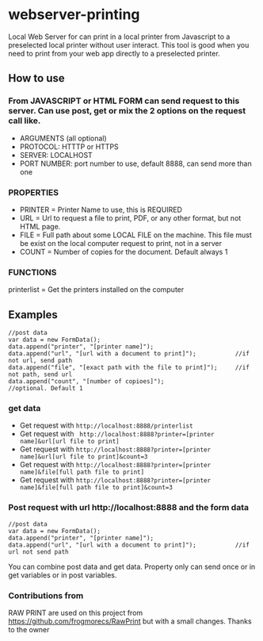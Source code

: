 # webserver-printing
Local Web Server for can print in a local printer from Javascript to a preselected local printer without user interact. This tool is good when you need to print from your web app directly to a preselected printer.

## How to use
### From JAVASCRIPT or HTML FORM can send request to this server. Can use post, get or mix the 2 options on the request call like.
* ARGUMENTS (all optional)
* PROTOCOL: HTTTP or HTTPS
* SERVER: LOCALHOST
* PORT NUMBER: port number to use, default 8888, can send more than one

### PROPERTIES
* PRINTER = Printer Name to use, this is REQUIRED
* URL = Url to request a file to print, PDF, or any other format, but not HTML page.
* FILE = Full path about some LOCAL FILE on the machine. This file must be exist on the local computer request to print, not in a server
* COUNT = Number of copies for the document. Default always 1

### FUNCTIONS
printerlist = Get the printers installed on the computer

## Examples
```
//post data
var data = new FormData();
data.append("printer", "[printer name]");
data.append("url", "[url with a document to print]");           //if not url, send path
data.append("file", "[exact path with the file to print]");     //if not path, send url
data.append("count", "[number of copioes]");                    //optional. Default 1
```

### get data
* Get request with ```http://localhost:8888/printerlist```
* Get request with ``` http://localhost:8888?printer=[printer name]&url[url file to print]```
* Get request with ```http://localhost:8888?printer=[printer name]&url[url file to print]&count=3```
* Get request with ```http://localhost:8888?printer=[printer name]&file[full path file to print]```
* Get request with ```http://localhost:8888?printer=[printer name]&file[full path file to print]&count=3```

### Post request with url http://localhost:8888 and the form data

```
//post data
var data = new FormData();
data.append("printer", "[printer name]");
data.append("url", "[url with a document to print]");           //if url not send path
```

You can combine post data and get data. Property only can send once or in get variables or in post variables.

### Contributions from
RAW PRINT are used on this project from https://github.com/frogmorecs/RawPrint but with a small changes. Thanks to the owner

